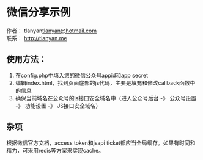 # 微信分享示例

作者： tlanyan<tlanyan@hotmail.com>  
联系： http://tlanyan.me

## 使用方法：


1. 在config.php中填入您的微信公众号appid和app secret
2. 编辑index.html，找到页面底部的js代码，主要是填充和修改callback函数中的信息
3. 确保当前域名在公众号的js接口安全域名中（进入公众号后台 -》 公众号设置 -》 功能设置 -》 JS接口安全域名）

## 杂项

根据微信官方文档，access token和jsapi ticket都应当全局缓存。如果有时间和精力，可采用redis等方案来实现cache。
